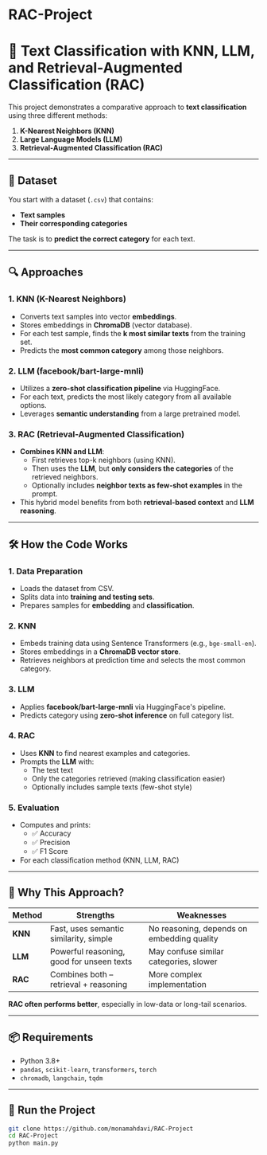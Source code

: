 # RAC-Project

# 🧠 Text Classification with KNN, LLM, and Retrieval-Augmented Classification (RAC)

This project demonstrates a comparative approach to **text classification** using three different methods:
1. **K-Nearest Neighbors (KNN)**
2. **Large Language Models (LLM)**
3. **Retrieval-Augmented Classification (RAC)**

---

## 📁 Dataset

You start with a dataset (`.csv`) that contains:
- **Text samples**
- **Their corresponding categories**

The task is to **predict the correct category** for each text.

---

## 🔍 Approaches

### 1. KNN (K-Nearest Neighbors)
- Converts text samples into vector **embeddings**.
- Stores embeddings in **ChromaDB** (vector database).
- For each test sample, finds the **k most similar texts** from the training set.
- Predicts the **most common category** among those neighbors.

### 2. LLM (facebook/bart-large-mnli)
- Utilizes a **zero-shot classification pipeline** via HuggingFace.
- For each text, predicts the most likely category from all available options.
- Leverages **semantic understanding** from a large pretrained model.

### 3. RAC (Retrieval-Augmented Classification)
- **Combines KNN and LLM**:
  - First retrieves top-k neighbors (using KNN).
  - Then uses the **LLM**, but **only considers the categories** of the retrieved neighbors.
  - Optionally includes **neighbor texts as few-shot examples** in the prompt.
- This hybrid model benefits from both **retrieval-based context** and **LLM reasoning**.

---

## 🛠️ How the Code Works

### 1. Data Preparation
- Loads the dataset from CSV.
- Splits data into **training and testing sets**.
- Prepares samples for **embedding** and **classification**.

### 2. KNN
- Embeds training data using Sentence Transformers (e.g., `bge-small-en`).
- Stores embeddings in a **ChromaDB vector store**.
- Retrieves neighbors at prediction time and selects the most common category.

### 3. LLM
- Applies **facebook/bart-large-mnli** via HuggingFace's pipeline.
- Predicts category using **zero-shot inference** on full category list.

### 4. RAC
- Uses **KNN** to find nearest examples and categories.
- Prompts the **LLM** with:
  - The test text
  - Only the categories retrieved (making classification easier)
  - Optionally includes sample texts (few-shot style)

### 5. Evaluation
- Computes and prints:
  - ✅ Accuracy
  - ✅ Precision
  - ✅ F1 Score
- For each classification method (KNN, LLM, RAC)

---

## 🤔 Why This Approach?

| Method | Strengths | Weaknesses |
|--------|-----------|------------|
| **KNN** | Fast, uses semantic similarity, simple | No reasoning, depends on embedding quality |
| **LLM** | Powerful reasoning, good for unseen texts | May confuse similar categories, slower |
| **RAC** | Combines both – retrieval + reasoning | More complex implementation |

**RAC often performs better**, especially in low-data or long-tail scenarios.

---

## 📦 Requirements

- Python 3.8+
- `pandas`, `scikit-learn`, `transformers`, `torch`
- `chromadb`, `langchain`, `tqdm`

---

## 🚀 Run the Project

```bash
git clone https://github.com/monamahdavi/RAC-Project
cd RAC-Project
python main.py

